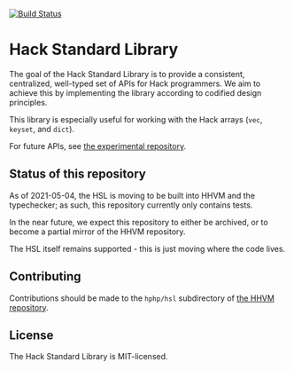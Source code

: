 [![Build Status](https://travis-ci.org/hhvm/hsl.svg?branch=master)](https://travis-ci.org/hhvm/hsl)

# Hack Standard Library

The goal of the Hack Standard Library is to provide a consistent, centralized,
well-typed set of APIs for Hack programmers. We aim to achieve this by
implementing the library according to codified design principles.

This library is especially useful for working with the Hack arrays (`vec`,
`keyset`, and `dict`).

For future APIs, see
[the experimental repository](https://github.com/hhvm/hsl-experimental).

## Status of this repository

As of 2021-05-04, the HSL is moving to be built into HHVM and the typechecker;
as such, this repository currently only contains tests.

In the near future, we expect this repository to either be archived, or to
become a partial mirror of the HHVM repository.

The HSL itself remains supported - this is just moving where the code lives.

## Contributing

Contributions should be made to the `hphp/hsl` subdirectory of
[the HHVM repository](https://github.com/facebook/hhvm/).


## License

The Hack Standard Library is MIT-licensed.

